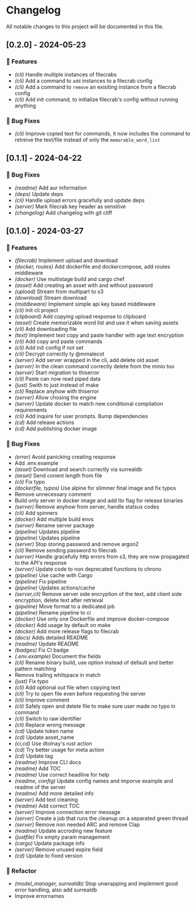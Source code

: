 # Changelog

All notable changes to this project will be documented in this file.

## [0.2.0] - 2024-05-23

### 🚀 Features

- *(cli)* Handle multiple instances of filecrabs
- *(cli)* Add a command to `add` instances to a filecrab config
- *(cli)* Add a command to `remove` an exisiting instance from a filecrab config
- *(cli)* Add init command, to initialize filecrab's config without running anything

### 🐛 Bug Fixes

- *(cli)* Improve copied text for commands, it now includes the command to retreive the text/file instead of only the `memorable_word_list`

## [0.1.1] - 2024-04-22

### 🐛 Bug Fixes

- *(readme)* Add aur information
- *(deps)* Update deps
- *(cli)* Handle upload errors gracefully and update deps
- *(server)* Mark filecrab key header as sensitive
- *(changelog)* Add changelog with git cliff

## [0.1.0] - 2024-03-27

### 🚀 Features

- *(filecrab)* Implement upload and download
- *(docker, routes)* Add dockerfile and dockercompose, add routes middleware
- *(docker)* Use multistage build and cargo chef
- *(asset)* Add creating an asset with and without password
- *(upload)* Stream from multipart to s3
- *(download)* Stream download
- *(middleware)* Implement simple api key based middleware
- *(cli)* Init cli project
- *(clipboard)* Add copying upload response to clipboard
- *(asset)* Create memorizable word list and use it when saving assets
- *(cli)* Add downloading file
- *(text)* Implement text copy and paste handler with age text encryption
- *(cli)* Add copy and paste commands
- *(cli)* Add init config if not set
- *(cli)* Decrypt correctly ty @mmalecot
- *(server)* Add  server wrapped in the cli, add delete old asset
- *(server)* In the clean command correctly delete from the minio too
- *(server)* Start migration to thiserror
- *(cli)* Paste can now read piped data
- *(just)* Swith to just instead of make
- *(cli)* Replace anyhow with thiserror
- *(server)* Allow chosing the engine
- *(server)* Update docker to match new conditional compilation requirements
- *(cli)* Add inquire for user prompts. Bump dependencies
- *(cd)* Add release actions
- *(cd)* Add publishing docker image

### 🐛 Bug Fixes

- *(error)* Avoid panicking creating response
- Add .env.example
- *(asset)* Download and search correctly via surrealdb
- *(asset)* Send conent length from file
- *(cli)* Fix typo
- *(dockerfile, typos)* Use alpine for slimmer final image and fix typos
- Remove unnecessary comment
- Build only server in docker image and add lto flag for release binaries
- *(server)* Remove anyhow from server, handle statsus codes
- *(cli)* Add spinners
- *(docker)* Add multiple build envs
- *(server)* Rename server package
- *(pipeline)* Updates pipeline
- *(pipeline)* Updates pipeline
- *(server)* Stop storing password and remove argon2
- *(cli)* Remove sending password to filecrab
- *(server)* Handle gracefully http errors from s3, they are now propagated to the API's response
- *(server)* Update code to non deprecated functions to chrono
- *(pipeline)* Use cache with Cargo
- *(pipeline)* Fix pipeline
- *(pipeline)* Updates actions/cache
- *(server,cli)* Remove server side encryption of the text, add client side encryption, delete text after retrieval
- *(pipeline)* Move format to a dedicated job
- *(pipeline)* Rename pipeline to ci
- *(docker)* Use only one Dockerfile and improve docker-compose
- *(docker)* Add usage by default on make
- *(docker)* Add more release flags to filecrab
- *(docs)* Adds detailed README
- *(readme)* Update README
- *(badges)* Fix CI badge
- *(.env.example)* Document the fields
- *(cli)* Rename binary build, use option instead of default and better pattern matching
- Remove trailing whitspace in match
- *(just)* Fix typo
- *(cli)* Add optional out file when copying text
- *(cli)* Try to open file even before requesting the server
- *(cli)* Improve comment
- *(cli)* Safely open and delete file to make sure user made no typo in command
- *(cli)* Switch to raw identifier
- *(cli)* Replace wrong message
- *(cd)* Update token name
- *(cd)* Update asset_name
- *(ci,cd)* Use dtolnay's rust action
- *(cd)* Try better usage for meta action
- *(cd)* Update tag
- *(readme)* Improve CLI docs
- *(readme)* Add TOC
- *(readme)* Use correct headline for help
- *(readme, config)* Update config names and imporve example and readme of the server
- *(readme)* Add more detailed info
- *(server)* Add text cleaning
- *(readme)* Add correct TOC
- *(server)* Improve connection error message
- *(server)* Create a job that runs the cleanup on a separated green thread
- *(server)* Remove non needed ARC and remove Clap
- *(readme)* Update accroding new feature
- *(justfile)* Fix empty param management
- *(cargo)* Update package info
- *(server)* Remove unused expire field
- *(cd)* Update to fixed version

### 🚜 Refactor

- *(model_manager, surrealdb)* Stop unwrapping and implement good error handling, also add surrealdb
- Improve errornames

<!-- generated by git-cliff -->
